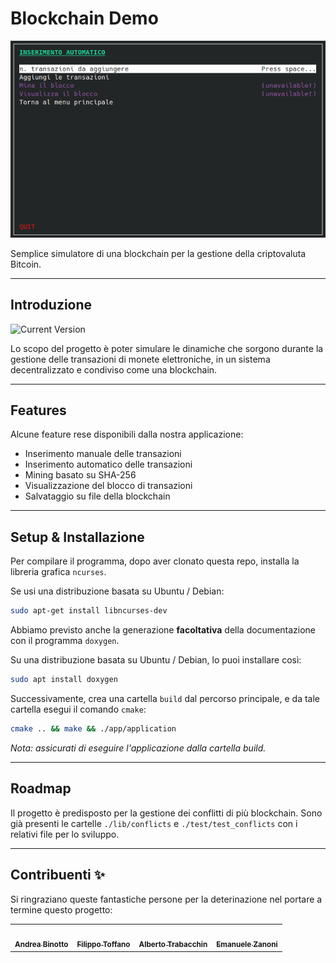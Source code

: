 Blockchain Demo
============
![alt text](./docs/pictures/schermata_introduttiva.png "Schermata del funzionamento dell'applicazione")

Semplice simulatore di una blockchain per la gestione della criptovaluta Bitcoin.


---
## Introduzione

![Current Version](https://img.shields.io/badge/version-1.0.0-green.svg)

Lo scopo del progetto è poter simulare le dinamiche che sorgono durante la gestione delle transazioni di monete elettroniche, in un sistema decentralizzato e condiviso come una blockchain.


---
## Features

Alcune feature rese disponibili dalla nostra applicazione:

- Inserimento manuale delle transazioni
- Inserimento automatico delle transazioni
- Mining basato su SHA-256
- Visualizzazione del blocco di transazioni
- Salvataggio su file della blockchain


---
## Setup & Installazione

Per compilare il programma, dopo aver clonato questa repo, installa la libreria grafica `ncurses`.

Se usi una distribuzione basata su Ubuntu / Debian:

```bash
sudo apt-get install libncurses-dev
```

Abbiamo previsto anche la generazione **facoltativa** della documentazione con il programma `doxygen`.

Su una distribuzione basata su Ubuntu / Debian, lo puoi installare così:

```bash
sudo apt install doxygen
```

Successivamente, crea una cartella `build` dal percorso principale, e da tale cartella esegui il comando `cmake`:

```bash
cmake .. && make && ./app/application
```

*Nota: assicurati di eseguire l'applicazione dalla cartella build.*


---
## Roadmap

Il progetto è predisposto per la gestione dei conflitti di più blockchain.
Sono già presenti le cartelle `./lib/conflicts` e `./test/test_conflicts` con i relativi file per lo sviluppo.


---
## Contribuenti ✨

Si ringraziano queste fantastiche persone per la deterinazione nel portare a termine questo progetto:

<table>
  <tr>
    <td align="center"><a href="https://github.com/Binotto-Andrea"><img src="https://avatars.githubusercontent.com/u/81315168?v=4" width="100px;" alt=""/><br /><sub><b>Andrea Binotto
    <td align="center"><a href="https://github.com/filippo-toffano-unipd"><img src="https://avatars.githubusercontent.com/u/81314989?v=4" width="100px;" alt=""/><br /><sub><b>Filippo Toffano
    <td align="center"><a href="https://github.com/alberto-trabacchin-unipd"><img src="https://avatars.githubusercontent.com/u/81315216?v=4" width="100px;" alt=""/><br /><sub><b>Alberto Trabacchin
    <td align="center"><a href="https://github.com/emanuelezanoni"><img src="https://avatars.githubusercontent.com/u/81314774?v=4" width="100px;" alt=""/><br /><sub><b>Emanuele Zanoni
    
  </tr>
</table>